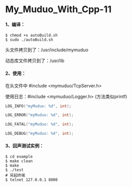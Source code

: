 # My_Muduo_With_Cpp-11

#### 1、编译：

```
$ chmod +x autoBuild.sh
$ sudo ./autoBuild.sh
```

头文件拷贝到了：/usr/include/mymuduo

动态库文件拷贝到了：/usr/lib

#### 2、使用：

在头文件中 #include <mymuduo/TcpServer.h>

使用日志：#include <mymuduo/Logger.h>	(方法类似printf)

```c++
LOG_INFO("myMuduo: %d", int);

LOG_ERROR("myMuduo: %d", int);

LOG_FATAL("myMuduo: %d", int);

LOG_DEBUG("myMuduo: %d", int);
```

#### 3、回声测试实例：

```shell
$ cd example
$ make clean
$ make
$ ./test
# 另起终端
$ telnet 127.0.0.1 8000
```





